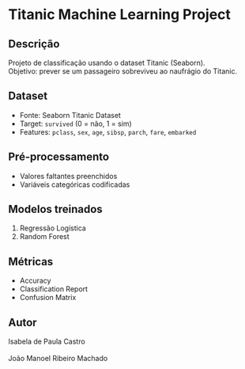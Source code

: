 # Titanic Machine Learning Project

## Descrição
Projeto de classificação usando o dataset Titanic (Seaborn).  
Objetivo: prever se um passageiro sobreviveu ao naufrágio do Titanic.

## Dataset
- Fonte: Seaborn Titanic Dataset
- Target: `survived` (0 = não, 1 = sim)
- Features: `pclass`, `sex`, `age`, `sibsp`, `parch`, `fare`, `embarked`

## Pré-processamento
- Valores faltantes preenchidos
- Variáveis categóricas codificadas

## Modelos treinados
1. Regressão Logística
2. Random Forest

## Métricas
- Accuracy
- Classification Report
- Confusion Matrix

## Autor  
Isabela de Paula Castro<br>  
João Manoel Ribeiro Machado

